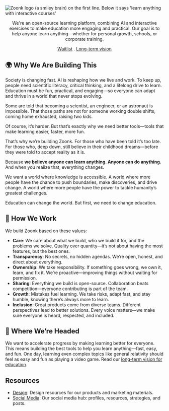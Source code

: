 <picture>
  <source media="(prefers-color-scheme: dark)" srcset="https://github.com/user-attachments/assets/345ed7d9-40a8-4ebb-adf1-8f22cafa492d">
  <source media="(prefers-color-scheme: light)" srcset="https://github.com/user-attachments/assets/8d018809-14b9-435b-9409-d515c599335d">
  <img alt="Zoonk logo (a smiley brain) on the first line. Below it says 'learn anything with interactive courses'" src="https://github.com/user-attachments/assets/8d018809-14b9-435b-9409-d515c599335d">
</picture>

<p align="center">
  We're an open-source learning platform, combining AI and interactive exercises to make education more engaging and practical. Our goal is to help anyone learn anything—whether for personal growth, schools, or corporate training.
</p>

<p align="center">
  <a href="https://forms.gle/jHeTqPUkw1vA7wLh8">Waitlist</a>
  .
   <a href="https://github.com/orgs/zoonk/discussions/176">Long-term vision</a>
</p>

## 🌍 Why We Are Building This

Society is changing fast. AI is reshaping how we live and work. To keep up, people need scientific literacy, critical thinking, and a lifelong drive to learn. Education must be fun, practical, and engaging—so everyone can adapt and thrive in a world that never stops evolving.

Some are told that becoming a scientist, an engineer, or an astronaut is impossible. That those paths are not for someone working double shifts, coming home exhausted, raising two kids.

Of course, it’s harder. But that’s exactly why we need better tools—tools that make learning easier, faster, more fun.

That’s why we’re building Zoonk. For those who have been told it’s too late. For those who, deep down, still believe in their childhood dreams—before they were told to accept reality as it is.

Because **we believe anyone can learn anything. Anyone can do anything.** And when you realize that, everything changes.

We want a world where knowledge is accessible. A world where more people have the chance to push boundaries, make discoveries, and drive change. A world where more people have the power to tackle humanity’s greatest challenges.

Education can change the world. But first, we need to change education.

## 🔧 How We Work

We build Zoonk based on these values:

- **Care**: We care about what we build, who we build it for, and the problems we solve. Quality over quantity—it’s not about having the most features, but the best ones.
- **Transparency**: No secrets, no hidden agendas. We’re open, honest, and direct about everything.
- **Ownership**: We take responsibility. If something goes wrong, we own it, learn, and fix it. We’re proactive—improving things without waiting for permission.
- **Sharing**: Everything we build is open-source. Collaboration beats competition—everyone contributing is part of the team.
- **Growth**: Mistakes fuel learning. We take risks, adapt fast, and stay humble, knowing there’s always more to learn.
- **Inclusion**: Great products come from diverse teams. Different perspectives lead to better solutions. Every voice matters—we make sure everyone is heard, respected, and included.

## 🚀 Where We’re Headed

We want to accelerate progress by making learning better for everyone. This means building the best tools to help you learn anything—fast, easy, and fun. One day, learning even complex topics like general relativity should feel as easy and fun as playing a video game. Read our [long-term vision for education](https://github.com/orgs/zoonk/discussions/176).

## Resources

- [Design](https://github.com/zoonk/design): Design resources for our products and marketing materials.
- [Social Media](https://github.com/zoonk/social-media): Our social media hub: profiles, resources, strategies, and posts.
